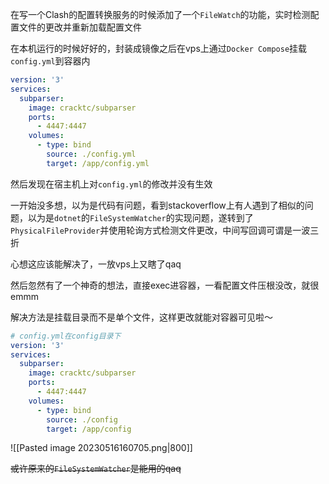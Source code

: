 在写一个Clash的配置转换服务的时候添加了一个`FileWatch`的功能，实时检测配置文件的更改并重新加载配置文件

在本机运行的时候好好的，封装成镜像之后在vps上通过`Docker Compose`挂载`config.yml`到容器内

```yml
version: '3'
services:
  subparser:
    image: cracktc/subparser
    ports:
      - 4447:4447
    volumes:
      - type: bind
        source: ./config.yml
        target: /app/config.yml
```

然后发现在宿主机上对`config.yml`的修改并没有生效

一开始没多想，以为是代码有问题，看到stackoverflow上有人遇到了相似的问题，以为是`dotnet`的`FileSystemWatcher`的实现问题，遂转到了`PhysicalFileProvider`并使用轮询方式检测文件更改，中间写回调可谓是一波三折

心想这应该能解决了，一放vps上又瞎了qaq

然后忽然有了一个神奇的想法，直接exec进容器，一看配置文件压根没改，就很emmm

解决方法是挂载目录而不是单个文件，这样更改就能对容器可见啦～

```yml
# config.yml在config目录下
version: '3'
services:
  subparser:
    image: cracktc/subparser
    ports:
      - 4447:4447
    volumes:
      - type: bind
        source: ./config
        target: /app/config
```

![[Pasted image 20230516160705.png|800]]

~~或许原来的`FileSystemWatcher`是能用的qaq~~